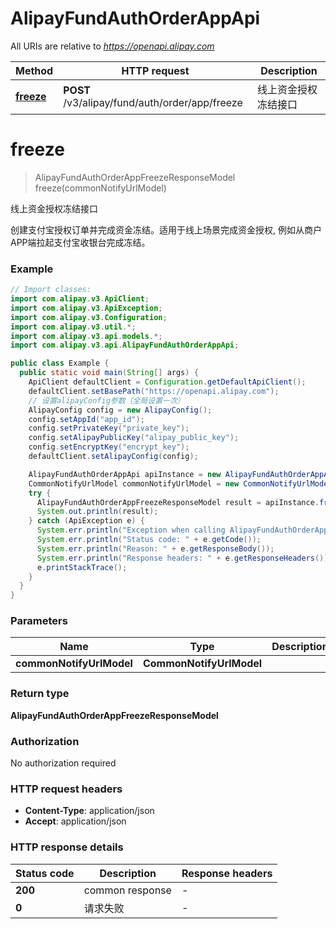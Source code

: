 # AlipayFundAuthOrderAppApi

All URIs are relative to *https://openapi.alipay.com*

| Method | HTTP request | Description |
|------------- | ------------- | -------------|
| [**freeze**](AlipayFundAuthOrderAppApi.md#freeze) | **POST** /v3/alipay/fund/auth/order/app/freeze | 线上资金授权冻结接口 |


<a name="freeze"></a>
# **freeze**
> AlipayFundAuthOrderAppFreezeResponseModel freeze(commonNotifyUrlModel)

线上资金授权冻结接口

创建支付宝授权订单并完成资金冻结。适用于线上场景完成资金授权, 例如从商户APP端拉起支付宝收银台完成冻结。

### Example
```java
// Import classes:
import com.alipay.v3.ApiClient;
import com.alipay.v3.ApiException;
import com.alipay.v3.Configuration;
import com.alipay.v3.util.*;
import com.alipay.v3.api.models.*;
import com.alipay.v3.api.AlipayFundAuthOrderAppApi;

public class Example {
  public static void main(String[] args) {
    ApiClient defaultClient = Configuration.getDefaultApiClient();
    defaultClient.setBasePath("https://openapi.alipay.com");
    // 设置alipayConfig参数（全局设置一次）
    AlipayConfig config = new AlipayConfig();
    config.setAppId("app_id");
    config.setPrivateKey("private_key");
    config.setAlipayPublicKey("alipay_public_key");
    config.setEncryptKey("encrypt_key");
    defaultClient.setAlipayConfig(config);

    AlipayFundAuthOrderAppApi apiInstance = new AlipayFundAuthOrderAppApi(defaultClient);
    CommonNotifyUrlModel commonNotifyUrlModel = new CommonNotifyUrlModel(); // CommonNotifyUrlModel | 
    try {
      AlipayFundAuthOrderAppFreezeResponseModel result = apiInstance.freeze(commonNotifyUrlModel);
      System.out.println(result);
    } catch (ApiException e) {
      System.err.println("Exception when calling AlipayFundAuthOrderAppApi#freeze");
      System.err.println("Status code: " + e.getCode());
      System.err.println("Reason: " + e.getResponseBody());
      System.err.println("Response headers: " + e.getResponseHeaders());
      e.printStackTrace();
    }
  }
}
```

### Parameters

| Name | Type | Description  | Notes |
|------------- | ------------- | ------------- | -------------|
| **commonNotifyUrlModel** | **CommonNotifyUrlModel**|  | [optional] |

### Return type

**AlipayFundAuthOrderAppFreezeResponseModel**

### Authorization

No authorization required

### HTTP request headers

 - **Content-Type**: application/json
 - **Accept**: application/json

### HTTP response details
| Status code | Description | Response headers |
|-------------|-------------|------------------|
| **200** | common response |  -  |
| **0** | 请求失败 |  -  |

